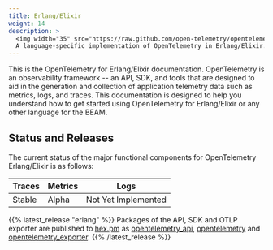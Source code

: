 ```yaml
---
title: Erlang/Elixir
weight: 14
description: >
  <img width="35" src="https://raw.github.com/open-telemetry/opentelemetry.io/main/iconography/32x32/Elixir_SDK.svg"></img>
  A language-specific implementation of OpenTelemetry in Erlang/Elixir.
---
```


This is the OpenTelemetry for Erlang/Elixir documentation. OpenTelemetry is an
observability framework -- an API, SDK, and tools that are designed to aid in
the generation and collection of application telemetry data such as metrics,
logs, and traces. This documentation is designed to help you understand how to
get started using OpenTelemetry for Erlang/Elixir or any other language for the BEAM.

## Status and Releases

The current status of the major functional components for OpenTelemetry Erlang/Elixir is as follows:

| Traces  | Metrics | Logs    |
| ------- | ------- | ------- |
| Stable  | Alpha   | Not Yet Implemented |

{{% latest_release "erlang" %}}
  Packages of the API, SDK and OTLP exporter are published to
  [hex.pm](https://hex.pm) as
  [opentelemetry_api](https://hex.pm/packages/opentelemetry_api),
  [opentelemetry](https://hex.pm/packages/opentelemetry) and
  [opentelemetry_exporter](https://hex.pm/packages/opentelemetry_exporter).
{{% /latest_release %}}
